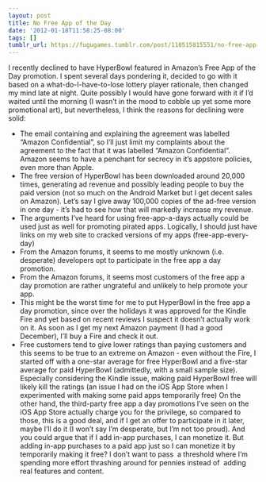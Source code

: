 ```yaml
---
layout: post
title: No Free App of the Day
date: '2012-01-18T11:58:25-08:00'
tags: []
tumblr_url: https://fugugames.tumblr.com/post/110515815551/no-free-app-of-the-day
---
```

I recently declined to have HyperBowl featured in Amazon’s Free App of the Day promotion. I spent several days pondering it, decided to go with it based on a what-do-I-have-to-lose lottery player rationale, then changed my mind late at night. Quite possibly I would have gone forward with it if I’d waited until the morning (I wasn’t in the mood to cobble up yet some more promotional art), but nevertheless, I think the reasons for declining were solid:

- The email containing and explaining the agreement was labelled “Amazon Confidential”, so I’ll just limit my complaints about the agreement to the fact that it was labelled “Amazon Confidential”. Amazon seems to have a penchant for secrecy in it’s appstore policies, even more than Apple.
- The free version of HyperBowl has been downloaded around 20,000 times, generating ad revenue and possibly leading people to buy the paid version (not so much on the Android Market but I get decent sales on Amazon). Let’s say I give away 100,000 copies of the ad-free version in one day - it’s had to see how that will markedly increase my revenue.
- The arguments I’ve heard for using free-app-a-days actually could be used just as well for promoting pirated apps. Logically, I should just have links on my web site to cracked versions of my apps (free-app-every-day)
- From the Amazon forums, it seems to me mostly unknown (i.e. desperate) developers opt to participate in the free app a day promotion.
- From the Amazon forums, it seems most customers of the free app a day promotion are rather ungrateful and unlikely to help promote your app.
- This might be the worst time for me to put HyperBowl in the free app a day promotion, since over the holidays it was approved for the Kindle Fire and yet based on recent reviews I suspect it doesn’t actually work on it. As soon as I get my next Amazon payment (I had a good December), I’ll buy a Fire and check it out.
- Free customers tend to give lower ratings than paying customers and this seems to be true to an extreme on Amazon - even without the Fire, I started off with a one-star average for free HyperBowl and a five-star average for paid HyperBowl (admittedly, with a small sample size). Especially considering the Kindle issue, making paid HyperBowl free will likely kill the ratings (an issue I had on the iOS App Store when I experimented with making some paid apps temporarily free)
On the other hand, the third-party free app a day promotions I’ve seen on the iOS App Store actually charge you for the privilege, so compared to those, this is a good deal, and if I get an offer to participate in it later, maybe I’ll do it (I won’t say I’m desperate, but I’m not too proud). And you could argue that if I add in-app purchases, I can monetize it. But adding in-app purchases to a paid app just so I can monetize it by temporarily making it free? I don’t want to pass &nbsp;a threshold where I’m spending more effort thrashing around for pennies instead of &nbsp;adding real features and content.
